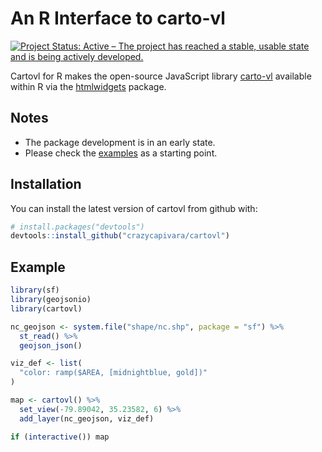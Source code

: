 
<!-- README.md is generated from README.Rmd. Please edit that file -->
An R Interface to carto-vl
==========================

[![Project Status: Active – The project has reached a stable, usable state and is being actively developed.](https://www.repostatus.org/badges/latest/active.svg)](https://www.repostatus.org/#active)

Cartovl for R makes the open-source JavaScript library [carto-vl](https://carto.com/developers/carto-vl/) available within R via the [htmlwidgets](https://www.htmlwidgets.org/) package.

Notes
-----

-   The package development is in an early state.
-   Please check the [examples](https://github.com/crazycapivara/cartovl/tree/master/inst/examples) as a starting point.

Installation
------------

You can install the latest version of cartovl from github with:

``` r
# install.packages("devtools")
devtools::install_github("crazycapivara/cartovl")
```

Example
-------

``` r
library(sf)
library(geojsonio)
library(cartovl)

nc_geojson <- system.file("shape/nc.shp", package = "sf") %>%
  st_read() %>%
  geojson_json()

viz_def <- list(
  "color: ramp($AREA, [midnightblue, gold])"
)

map <- cartovl() %>%
  set_view(-79.89042, 35.23582, 6) %>%
  add_layer(nc_geojson, viz_def)

if (interactive()) map
```
